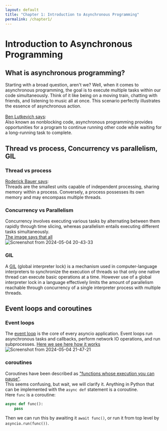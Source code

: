 ```yaml
---
layout: default
title: "Chapter 1: Introduction to Asynchronous Programming"
permalink: /chapter1/
---
```


# Introduction to Asynchronous Programming
## What is asynchronous programming?
Starting with a broad question, aren't we? Well, when it comes to asynchronous programming, the goal is to execute multiple tasks within our code simultaneously. 
Think of it like being on a moving train, chatting with friends, and listening to music all at once. This scenario perfectly illustrates the essence of asynchronous action.
<br><br>
[Ben Lutkevich says](https://www.techtarget.com/searchnetworking/definition/asynchronous):<br>
Also known as nonblocking code, asynchronous programming provides opportunities for a program to continue running other code while waiting for a long-running task to complete.

## Thread vs process, Concurrency vs parallelism, GIL
### Thread vs process
[Roderick Bauer says](https://medium.com/@rodbauer/understanding-programs-processes-and-threads-fd9fdede4d88):<br>
Threads are the smallest units capable of independent processing, sharing memory within a process. Conversely, a process possesses its own memory and may encompass multiple threads.

### Concurrency vs Parallelism
Concurrency involves executing various tasks by alternating between them rapidly through time slicing, whereas parallelism entails executing different tasks simultaneously. <br>
[The image says that all](https://miro.medium.com/v2/resize:fit:1400/format:webp/1*6BoKUYL2j9SHZV8uY4T_gg.png) <br>
![Screenshot from 2024-05-04 20-43-33](https://github.com/aligheshlaghi97/asynchronous-python/assets/121802083/ee6d54da-d706-446d-b692-5429f02fa47e)


### GIL
A [GIL](https://en.wikipedia.org/wiki/Global_interpreter_lock) 
(global interpreter lock) is a mechanism used in computer-language interpreters to synchronize the execution of threads so that only one native thread can execute basic operations at a time. 
However use of a global interpreter lock in a language effectively limits the amount of parallelism reachable through concurrency of a single interpreter process with multiple threads.

## Event loops and coroutines
### Event loops
The [event loop](https://docs.python.org/3/library/asyncio-eventloop.html) is the core of every asyncio application. Event loops run asynchronous tasks and callbacks, perform network IO operations, and run subprocesses.
[Here we see here how it works](https://gist.github.com/kassane/f2330ef44b070f4a5fa9d59c770f68e9) 
![Screenshot from 2024-05-04 21-47-21](https://github.com/aligheshlaghi97/asynchronous-python/assets/121802083/ad98b45c-a159-4ece-b82d-39a2ca78528c)

### coroutines
Coroutines have been described as ["functions whose execution you can pause"](https://en.wikipedia.org/wiki/Coroutine). <br>
This seems confusing, but wait, we will clarify it.
Anything in Python that can be implemented with the ```async def``` statement is a coroutine. <br>
Here ```func``` is a coroutine:
```python
async def func():
    pass
```
Then we can run this by awaiting it ```await func()```, or run it from top level by ```asyncio.run(func())```.
